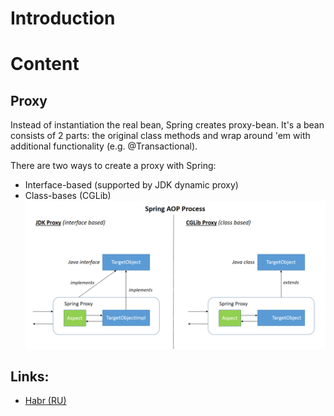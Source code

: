 # Introduction

# Content


## Proxy
Instead of instantiation the real bean, Spring creates proxy-bean.
It's a bean consists of 2 parts: the original class methods and wrap around 'em
with additional functionality (e.g. @Transactional).

There are two ways to create a proxy with Spring:
- Interface-based (supported by JDK dynamic proxy)
- Class-bases (CGLib)
![img.png](img.png)

## Links:
- [Habr (RU)](https://habr.com/en/post/597797/)